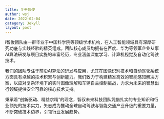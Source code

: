 ```yaml
---
title: 关于智俊 
author: wsj 
date: 2022-02-04
category: Jekyll
layout: post
---
```

i智俊团队由一群毕业于中国科学院等顶级学术机构，在人工智能领域具有深厚研究功底与实践经验的精英组成。团队核心成员均拥有在百度、华为等领军企业从事AI算法研发与项目实施的丰富经历，专业涵盖深度学习、计算机视觉及自动化驾驶技术。

我们的团队专注于前沿AI算法的研发与应用，尤其在图像识别技术和自动驾驶系统方面具有卓越的技术积累与创新能力。我们致力于构建精准高效的智能感知解决方案，以应对复杂环境下的实时图像理解和车辆自主控制挑战，力求为未来的智慧出行领域提供安全可靠的核心技术支持。

秉承着“创新驱动、精益求精”的理念，智驭未来科技团队凭借扎实的专业知识和行业领先的技术实力，矢志成为推动全球自动驾驶与智能交通产业升级的重要力量，不断突破技术边界，引领行业发展趋势。
